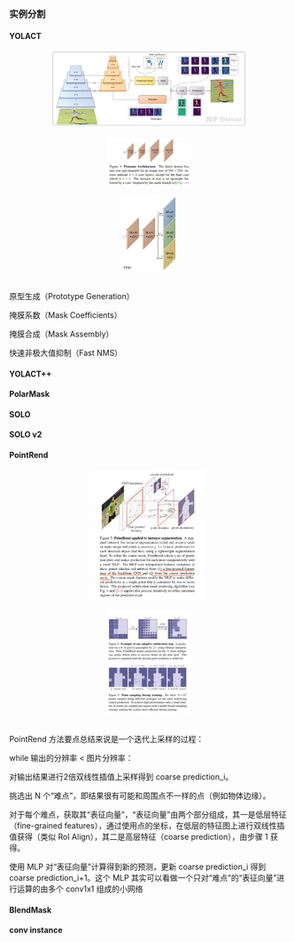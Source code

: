 ### 实例分割


#### YOLACT


<div align="center"> <img src="../pics/yolact1.png" width="70%"/> </div><br>

<div align="center"> <img src="../pics/yolact2.png" width="30%"/> </div><br>

<div align="center"> <img src="../pics/yolact3.png" width="20%"/> </div><br>

原型生成（Prototype Generation）

掩膜系数（Mask Coefficients）

掩膜合成（Mask Assembly）

快速非极大值抑制（Fast NMS）

#### YOLACT++


#### PolarMask


#### SOLO


#### SOLO v2


#### PointRend

<div align="center"> <img src="../pics/pointrend1.png" width="40%"/> </div><br>

<div align="center"> <img src="../pics/pointrend2.png" width="30%"/> </div><br>

PointRend 方法要点总结来说是一个迭代上采样的过程：

while 输出的分辨率 < 图片分辨率：

对输出结果进行2倍双线性插值上采样得到 coarse prediction_i。

挑选出 N 个“难点”，即结果很有可能和周围点不一样的点（例如物体边缘）。

对于每个难点，获取其“表征向量”，“表征向量”由两个部分组成，其一是低层特征（fine-grained features），通过使用点的坐标，在低层的特征图上进行双线性插值获得（类似 RoI Align），其二是高层特征（coarse prediction），由步骤 1 获得。

使用 MLP 对“表征向量”计算得到新的预测，更新 coarse prediction_i 得到 coarse prediction_i+1。这个 MLP 其实可以看做一个只对“难点”的“表征向量”进行运算的由多个 conv1x1 组成的小网络


#### BlendMask


#### conv instance

